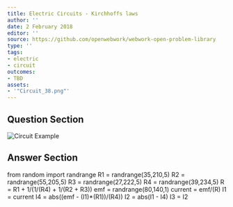 ```yaml
---
title: Electric Circuits - Kirchhoffs laws
author: ''
date: 2 February 2018
editor: ''
source: https://github.com/openwebwork/webwork-open-problem-library
type: ''
tags:
- electric
- circuit
outcomes:
- TBD
assets:
- '"Circuit_38.png"'
---
```


## Question Section 

![Circuit Example]("Circuit_38.png")





## Answer Section

from random import randrange
R1 = randrange(35,210,5)
R2 = randrange(55,205,5)
R3 = randrange(27,222,5)
R4 = randrange(39,234,5)
R = R1 + 1/(1/(R4) + 1/(R2 + R3))
emf = randrange(80,140,1)
current = emf/(R)
I1 = current
I4 = abs((emf - (I1)*(R1))/(R4))
I2 = abs(I1 - I4)
I3 = I2